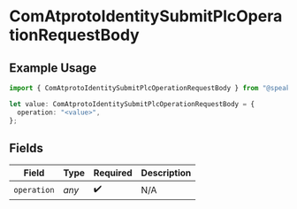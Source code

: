 # ComAtprotoIdentitySubmitPlcOperationRequestBody

## Example Usage

```typescript
import { ComAtprotoIdentitySubmitPlcOperationRequestBody } from "@speakeasy-api/bluesky/models/operations";

let value: ComAtprotoIdentitySubmitPlcOperationRequestBody = {
  operation: "<value>",
};
```

## Fields

| Field              | Type               | Required           | Description        |
| ------------------ | ------------------ | ------------------ | ------------------ |
| `operation`        | *any*              | :heavy_check_mark: | N/A                |